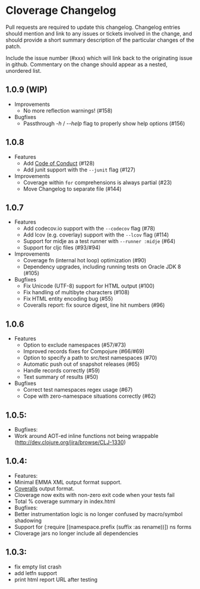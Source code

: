 # Cloverage Changelog

Pull requests are required to update this changelog.  Changelog entries should
mention and link to any issues or tickets involved in the change, and should
provide a short summary description of the particular changes of the patch.

Include the issue number (#xxx) which will link back to the originating issue
in github. Commentary on the change should appear as a nested, unordered list.

## 1.0.9 (WIP)

- Improvements
  - No more reflection warnings! (#158)
- Bugfixes
  - Passthrough _-h_ / _--help_ flag to properly show help options (#156)

## 1.0.8 
- Features
  - Add [Code of Conduct](https://github.com/cloverage/cloverage/blob/master/CODE_OF_CONDUCT.md) (#128)
  - Add junit support with the `--junit` flag (#127)
- Improvements
  - Coverage within `for` comprehensions is always partial (#23)
  - Move Changelog to separate file (#144)

## 1.0.7
- Features
  - Add codecov.io support with the `--codecov` flag (#78)
  - Add lcov (e.g. coverlay) support with the `--lcov` flag (#114)
  - Support for midje as a test runner with `--runner :midje` (#64)
  - Support for cljc files (#93/#94)
- Improvements
  - Coverage fn (internal hot loop) optimization (#90)
  - Dependency upgrades, including running tests on Oracle JDK 8 (#105)
- Bugfixes
  - Fix Unicode (UTF-8) support for HTML output (#100)
  - Fix handling of multibyte characters (#108)
  - Fix HTML entity encoding bug (#55)
  - Coveralls report: fix source digest, line hit numbers (#96)

## 1.0.6
- Features
  - Option to exclude namespaces (#57/#73)
  - Improved records fixes for Compojure (#66/#69)
  - Option to specify a path to src/test namespaces (#70)
  - Automatic push out of snapshot releases (#65)
  - Handle records correctly (#59)
  - Text summary of results (#50)
- Bugfixes
  - Correct test namespaces regex usage (#67)
  - Cope with zero-namespace situations correctly (#62)

## 1.0.5:
- Bugfixes:
 - Work around AOT-ed inline functions not being wrappable (http://dev.clojure.org/jira/browse/CLJ-1330)

## 1.0.4:
- Features:
 - Minimal EMMA XML output format support.
 - [Coveralls](https://coveralls.io) output format.
 - Cloverage now exits with non-zero exit code when your tests fail
 - Total % coverage summary in index.html
- Bugfixes:
 - Better instrumentation logic is no longer confused by macro/symbol shadowing
 - Support for (:require [(namespace.prefix (suffix :as rename))]) ns forms
 - Cloverage jars no longer include all dependencies

## 1.0.3:
 - fix empty list crash
 - add letfn support
 - print html report URL after testing
